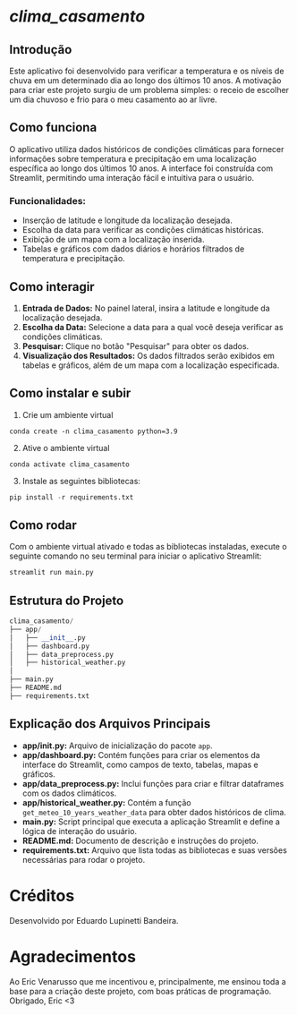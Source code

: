 # *clima_casamento*

## **Introdução**

Este aplicativo foi desenvolvido para verificar a temperatura e os níveis de chuva em um determinado dia ao longo dos últimos 10 anos. A motivação para criar este projeto surgiu de um problema simples: o receio de escolher um dia chuvoso e frio para o meu casamento ao ar livre.

## **Como funciona**

O aplicativo utiliza dados históricos de condições climáticas para fornecer informações sobre temperatura e precipitação em uma localização específica ao longo dos últimos 10 anos. A interface foi construída com Streamlit, permitindo uma interação fácil e intuitiva para o usuário.

### Funcionalidades:
- Inserção de latitude e longitude da localização desejada.
- Escolha da data para verificar as condições climáticas históricas.
- Exibição de um mapa com a localização inserida.
- Tabelas e gráficos com dados diários e horários filtrados de temperatura e precipitação.

## **Como interagir**

1. **Entrada de Dados:** No painel lateral, insira a latitude e longitude da localização desejada.
2. **Escolha da Data:** Selecione a data para a qual você deseja verificar as condições climáticas.
3. **Pesquisar:** Clique no botão "Pesquisar" para obter os dados.
4. **Visualização dos Resultados:** Os dados filtrados serão exibidos em tabelas e gráficos, além de um mapa com a localização especificada.

## **Como instalar e subir**

1. Crie um ambiente virtual
```shell
conda create -n clima_casamento python=3.9
```

2. Ative o ambiente virtual
```shell
conda activate clima_casamento
```

3. Instale as seguintes bibliotecas:
```python
pip install -r requirements.txt
```

## **Como rodar**

Com o ambiente virtual ativado e todas as bibliotecas instaladas, execute o seguinte comando no seu terminal para iniciar o aplicativo Streamlit:
```python
streamlit run main.py
```

## **Estrutura do Projeto**

```python
clima_casamento/
├── app/
│   ├── __init__.py
│   ├── dashboard.py
│   ├── data_preprocess.py
│   ├── historical_weather.py
│
├── main.py
├── README.md
├── requirements.txt
```

## **Explicação dos Arquivos Principais**

- **app/__init__.py:** Arquivo de inicialização do pacote `app`.
- **app/dashboard.py:** Contém funções para criar os elementos da interface do Streamlit, como campos de texto, tabelas, mapas e gráficos.
- **app/data_preprocess.py:** Inclui funções para criar e filtrar dataframes com os dados climáticos.
- **app/historical_weather.py:** Contém a função `get_meteo_10_years_weather_data` para obter dados históricos de clima.
- **main.py:** Script principal que executa a aplicação Streamlit e define a lógica de interação do usuário.
- **README.md:** Documento de descrição e instruções do projeto.
- **requirements.txt:** Arquivo que lista todas as bibliotecas e suas versões necessárias para rodar o projeto.

# Créditos
Desenvolvido por Eduardo Lupinetti Bandeira.

# Agradecimentos
Ao Eric Venarusso que me incentivou e, principalmente, me ensinou toda a base para a criação deste projeto, com boas práticas de programação. Obrigado, Eric <3
